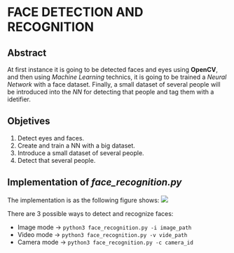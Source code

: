 # FACE DETECTION AND RECOGNITION
## Abstract
At first instance it is going to be detected faces and eyes using **OpenCV**, and then using *Machine Learning* technics, it is going to be trained a *Neural Network* with a face dataset. Finally, a small dataset of several people will be introduced into the *NN* for detecting that people and tag them with a idetifier.

## Objetives
1. Detect eyes and faces.
2. Create and train a NN with a big dataset.
3. Introduce a small dataset of several people.
4. Detect that several people.

## Implementation of *face_recognition.py*
The implementation is as the following figure shows:
<img src="https://github.com/alrodsa/face_recognition/blob/main/diagrams/face_recognitionv1.0.png">

There are 3 possible ways to detect and recognize faces:
- Image mode -> ```python3 face_recognition.py -i image_path```
- Video mode -> ```python3 face_recognition.py -v vide_path```
- Camera mode -> ```python3 face_recognition.py -c camera_id```

